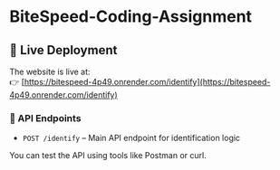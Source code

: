 # BiteSpeed-Coding-Assignment
## 🚀 Live Deployment

The website is live at:  
👉 [https://bitespeed-4p49.onrender.com/identify](https://bitespeed-4p49.onrender.com/identify)

### 🔧 API Endpoints

- `POST /identify` – Main API endpoint for identification logic

You can test the API using tools like Postman or curl.

